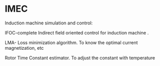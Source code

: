 # IMEC
Induction machine simulation and control:

IFOC-complete Indirect field oriented control for induction machine .

LMA- Loss minimization algorithm. To know the optimal current magnetization, etc

Rotor Time Constant estimator. To adjust the constant with temperature
